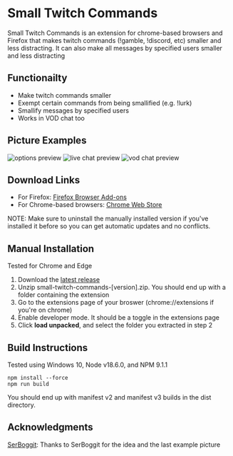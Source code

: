 
# Small Twitch Commands

Small Twitch Commands is an extension for chrome-based browsers and Firefox that makes twitch commands (!gamble, !discord, etc) smaller and less distracting.
It can also make all messages by specified users smaller and less distracting

## Functionailty

* Make twitch commands smaller
* Exempt certain commands from being smallified (e.g. !lurk)
* Smallify messages by specified users
* Works in VOD chat too

## Picture Examples

![options preview](https://imgur.com/JaXsaK2.png)
![live chat preview](https://imgur.com/Du8A5j4.png)
![vod chat preview](https://imgur.com/JND8Xmh.png)

## Download Links
* For Firefox: [Firefox Browser Add-ons](https://addons.mozilla.org/en-US/firefox/addon/manas-small-twitch-commands/)
* For Chrome-based browsers: [Chrome Web Store](https://chrome.google.com/webstore/detail/small-twitch-commands/mflkiinfjlaondfngcnggpljahglcmko)

NOTE: Make sure to uninstall the manually installed version if you've installed it before so you can get automatic updates and no conflicts. 

## Manual Installation
Tested for Chrome and Edge
1. Download the [latest release](https://github.com/Mana24/Small-Twitch-Commands/releases/latest)
2. Unzip small-twitch-commands-\[version\].zip. You should end up with a folder containing the extension
3. Go to the extensions page of your broswer (chrome://extensions if you're on chrome)
4. Enable developer mode. It should be a toggle in the extensions page
5. Click **load unpacked**, and select the folder you extracted in step 2

## Build Instructions 

Tested using Windows 10, Node v18.6.0, and NPM 9.1.1

```Shell
npm install --force
npm run build
```

You should end up with manifest v2 and manifest v3 builds in the dist directory.


## Acknowledgments 

[SerBoggit](https://www.twitch.tv/serboggit): Thanks to SerBoggit for the idea and the last example picture
